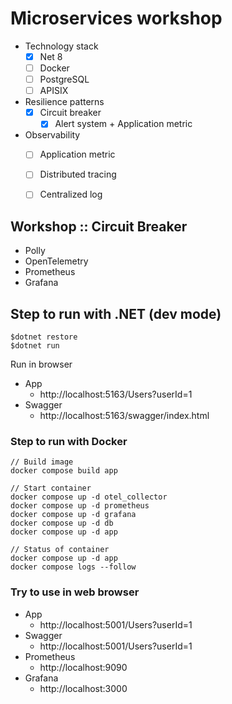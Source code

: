 # Microservices workshop
* Technology stack
    * [x] Net 8
    * [ ] Docker
    * [ ] PostgreSQL
    * [ ] APISIX
* Resilience patterns
  * [x] Circuit breaker
    * [x] Alert system + Application metric
* Observability
  * [ ] Application metric
  * [ ] Distributed tracing
  * [ ] Centralized log


## Workshop :: Circuit Breaker
* Polly
* OpenTelemetry
* Prometheus
* Grafana

## Step to run with .NET (dev mode)
```
$dotnet restore
$dotnet run
```
Run in browser
* App
  * http://localhost:5163/Users?userId=1
* Swagger
  * http://localhost:5163/swagger/index.html

### Step to run with Docker
```
// Build image
docker compose build app

// Start container
docker compose up -d otel_collector
docker compose up -d prometheus
docker compose up -d grafana
docker compose up -d db
docker compose up -d app

// Status of container
docker compose up -d app
docker compose logs --follow
```

### Try to use in web browser
* App
  * http://localhost:5001/Users?userId=1
* Swagger
  * http://localhost:5001/Users?userId=1
* Prometheus
  * http://localhost:9090
* Grafana
  * http://localhost:3000
